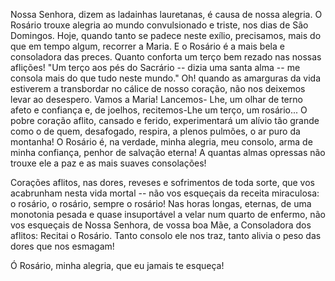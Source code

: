 Nossa Senhora, dizem as ladainhas lauretanas, é causa de nossa alegria. O Rosário trouxe alegria ao mundo convulsionado e triste, nos dias de São Domingos. Hoje, quando tanto se padece neste exílio, precisamos, mais do que em tempo algum, recorrer a Maria. E o Rosário é a mais bela e consoladora das preces. Quanto conforta um terço bem rezado nas nossas aflições! "Um terço aos pés do Sacrário -- dizia uma santa alma -- me consola mais do que tudo neste mundo." Oh! quando as amarguras da vida estiverem a transbordar no cálice de nosso coração, não nos deixemos levar ao desespero. Vamos a Maria! Lancemos- Lhe, um olhar de terno afeto e confiança e, de joelhos, recitemos-Lhe um terço, um rosário\... O pobre coração aflito, cansado e ferido, experimentará um alívio tão grande como o de quem, desafogado, respira, a plenos pulmões, o ar puro da montanha! O Rosário é, na verdade, minha alegria, meu consolo, arma de minha confiança, penhor de salvação eterna! A quantas almas opressas não trouxe ele a paz e as mais suaves consolações!

Corações aflitos, nas dores, reveses e sofrimentos de toda sorte, que vos acabrunham nesta vida mortal -- não vos esqueçais da receita miraculosa: o rosário, o rosário, sempre o rosário! Nas horas longas, eternas, de uma monotonia pesada e quase insuportável a velar num quarto de enfermo, não vos esqueçais de Nossa Senhora, de vossa boa Mãe, a Consoladora dos aflitos: Recitai o Rosário. Tanto consolo ele nos traz, tanto alivia o peso das dores que nos esmagam!

Ó Rosário, minha alegria, que eu jamais te esqueça!